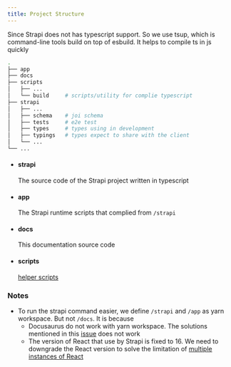 ```yaml
---
title: Project Structure
---
```


Since Strapi does not has typescript support. So we use tsup, which is command-line tools build on top of esbuild. It helps to compile ts in js quickly

```bash
.
├── app
├── docs
├── scripts
│   ├── ...
│   └── build     # scripts/utility for complie typescript
├── strapi
│   ├── ...
│   ├── schema    # joi schema
│   ├── tests     # e2e test
│   ├── types     # types using in development
│   ├── typings   # types expect to share with the client
│   └── ...
└── ...
```

- #### strapi

  The source code of the Strapi project written in typescript

- #### app

  The Strapi runtime scripts that complied from `/strapi`

- #### docs

  This documentation source code

- #### scripts

  [helper scripts](./helper-scripts)

### Notes

- To run the strapi command easier, we define `/strapi` and `/app` as yarn workspace. But not `/docs`. It is because
  - Docusaurus do not work with yarn workspace. The solutions mentioned in this [issue](https://github.com/facebook/docusaurus/issues/3515) does not work
  - The version of React that use by Strapi is fixed to 16. We need to downgrade the React version to solve the limitation of [multiple instances of React](https://github.com/facebook/react/issues/13991)
